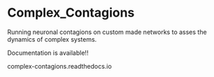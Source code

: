 # Complex_Contagions
Running neuronal contagions on custom made networks to asses the dynamics of complex systems.

Documentation is available!!

complex-contagions.readthedocs.io


